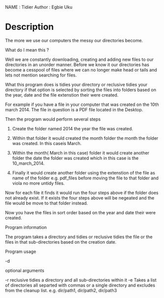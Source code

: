 NAME          : Tidier
Author        : Egbie Uku

Description
============

The more we use our computers the messy our directories become.

What do I mean this ?

Well we are constantly downloading, creating and adding new files to our
directories in an unorder manner. Before we know it our directories has
become a cesspool of files where we can no longer make head or tails and lets
not mention searching for files.

What this program does is tidies your directory or reclusive tidies your
directory if that option is selected by sorting the files into
folders based on the year, date and the file extenstion their were created.

For example if you have a file in your computer that was created on the
10th march 2014. The file in question is a PDF file located in the Desktop.

Then the program would perform several steps

1) Create the folder named 2014 the year the file was created.

2) Within that folder it would created the month folder the month the folder was created. In this caseis March.

3) Within the month( March in this case) folder it would create another folder the date the folder was
   created which in this case is the 10_march_2014.

4) Finally it would create another folder using the extenstion of the file as name
   of the folder e.g. pdf_files before moving the file to that folder and viola no more untidy files.

Now for each file it finds it would run the four steps above if the folder does not already exist. If it exists
the four steps above will be negeated and the file would be move to that folder instead.

Now you have the files in sort order based on the year and date their were created.


Program information

 The program takes a directory and tidies or reclusive tidies
 the file or the files in that sub-directories based on the creation
 date.

 Program usage
 
 -d <directory path>

 optional arguments

 -r reclusive tidies a directory and all sub-directories within it
 -e Takes a list of directories all separted with commas or a single directory
    and excludes from the cleanup list.
    e.g.
    dir/path1, dir/path2, dir/path3
